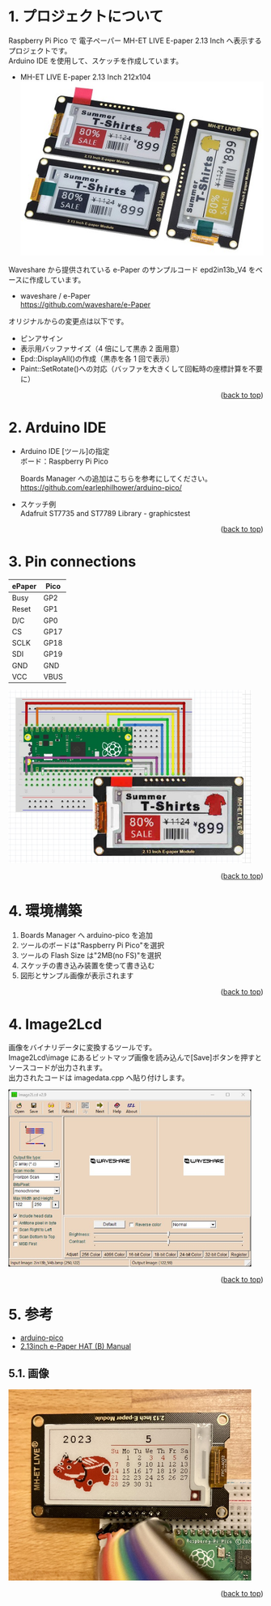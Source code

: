 <a name="readme-top"></a>

<!-- ABOUT THE PROJECT -->

# 1. プロジェクトについて

Raspberry Pi Pico で 電子ペーパー MH-ET LIVE E-paper 2.13 Inch へ表示するプロジェクトです。  
Arduino IDE を使用して、スケッチを作成しています。

- MH-ET LIVE E-paper 2.13 Inch 212x104  
  <img src="./docs/MH-ET LIVE E-paper.jpg" width="480">

Waveshare から提供されている e-Paper のサンプルコード epd2in13b_V4 をベースに作成しています。

- waveshare / e-Paper  
  https://github.com/waveshare/e-Paper

オリジナルからの変更点は以下です。

- ピンアサイン
- 表示用バッファサイズ（4 倍にして黒赤 2 面用意）
- Epd::DisplayAll()の作成（黒赤を各 1 回で表示）
- Paint::SetRotate()への対応（バッファを大きくして回転時の座標計算を不要に）

<p align="right">(<a href="#readme-top">back to top</a>)</p>

# 2. Arduino IDE

- Arduino IDE [ツール]の指定  
  ボード：Raspberry Pi Pico

  Boards Manager への追加はこちらを参考にしてください。  
  https://github.com/earlephilhower/arduino-pico/

- スケッチ例  
  Adafruit ST7735 and ST7789 Library - graphicstest

<p align="right">(<a href="#readme-top">back to top</a>)</p>

# 3. Pin connections

| ePaper | Pico |
| ------ | ---- |
| Busy   | GP2  |
| Reset  | GP1  |
| D/C    | GP0  |
| CS     | GP17 |
| SCLK   | GP18 |
| SDI    | GP19 |
| GND    | GND  |
| VCC    | VBUS |

<img src="./docs/wiring-diagram.jpg" width="480">

<p align="right">(<a href="#readme-top">back to top</a>)</p>

# 4. 環境構築

1. Boards Manager へ arduino-pico を追加
1. ツールのボードは"Raspberry Pi Pico"を選択
1. ツールの Flash Size は"2MB(no FS)"を選択
1. スケッチの書き込み装置を使って書き込む
1. 図形とサンプル画像が表示されます

<p align="right">(<a href="#readme-top">back to top</a>)</p>

# 4. Image2Lcd

画像をバイナリデータに変換するツールです。  
Image2Lcd\image にあるビットマップ画像を読み込んで[Save]ボタンを押すとソースコードが出力されます。  
出力されたコードは imagedata.cpp へ貼り付けします。

<img src="./docs/Image2Lcd.jpg" width="480">

<p align="right">(<a href="#readme-top">back to top</a>)</p>

# 5. 参考

- [arduino-pico](https://github.com/earlephilhower/arduino-pico/)
- [2.13inch e-Paper HAT (B) Manual](<https://www.waveshare.com/wiki/2.13inch_e-Paper_HAT_(B)_Manual>)

## 5.1. 画像

<img src="./docs/IMG_3866.jpg" width="480">

<p align="right">(<a href="#readme-top">back to top</a>)</p>
